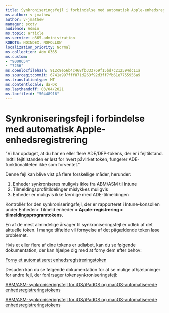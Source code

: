 ```yaml
---
title: Synkroniseringsfejl i forbindelse med automatisk Apple-enhedsregistrering
ms.author: v-jmathew
author: v-jmathew
manager: scotv
audience: Admin
ms.topic: article
ms.service: o365-administration
ROBOTS: NOINDEX, NOFOLLOW
localization_priority: Normal
ms.collection: Adm_O365
ms.custom:
- "9000654"
- "7256"
ms.openlocfilehash: 912c9e56b4c468fb333769f15bd7c212594dc11a
ms.sourcegitcommit: 6741a997fff871d263f92d3ff7fb61e7755956a9
ms.translationtype: MT
ms.contentlocale: da-DK
ms.lasthandoff: 03/04/2021
ms.locfileid: "50448916"
---
```

# <a name="apple-automatic-device-enrollment-sync-errors"></a>Synkroniseringsfejl i forbindelse med automatisk Apple-enhedsregistrering

"Vi har opdaget, at du har en eller flere ADE/DEP-tokens, der er i fejltilstand. Indtil fejltilstanden er løst for hvert påvirket token, fungerer ADE-funktionaliteten ikke som forventet."

Denne fejl kan blive vist på flere forskellige måder, herunder:

1. Enheder synkroniseres muligvis ikke fra ABM/ASM til Intune
2. Tilmeldingsprofiltildelinger mislykkes muligvis
3. Enheder er muligvis ikke færdige med ADE-tilmeldingen

Kontrollér for den synkroniseringsfejl, der er rapporteret i Intune-konsollen under Enheder> Tilmeld enheder **> Apple-registrering > tilmeldingsprogramtokens.**

En af de mest almindelige årsager til synkroniseringsfejl er udløb af det aktuelle token. I mange tilfælde vil fornyelse af det pågældende token løse problemet.

Hvis et eller flere af dine tokens er udløbet, kan du se følgende dokumentation, der kan hjælpe dig med at forny dem efter behov:

[Forny et automatiseret enhedsregistreringstoken](https://docs.microsoft.com/mem/intune/enrollment/device-enrollment-program-enroll-ios#renew-an-automated-device-enrollment-token)

Desuden kan du se følgende dokumentation for at se mulige afhjælpninger for andre fejl, der forårsager tokensynkroniseringsfejl:

[ABM/ASM-synkroniseringsfejl for iOS/iPadOS og macOS-automatiserede enhedsregistreringstokens](https://docs.microsoft.com/mem/intune/enrollment/troubleshoot-ios-enrollment-errors#sync-token-errors-between-intune-and-ade-dep)







[ABM/ASM-synkroniseringsfejl for iOS/iPadOS og macOS-automatiserede enhedsregistreringstokens](https://docs.microsoft.com/mem/intune/enrollment/troubleshoot-ios-enrollment-errors#resolutions-when-syncing-tokens-between-intune-and-abmasm-for-automated-device-enrollment)
